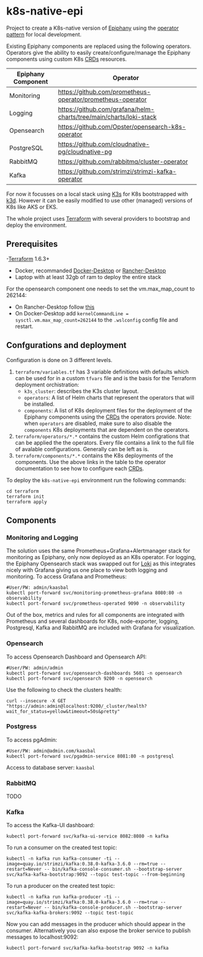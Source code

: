 # k8s-native-epi

Project to create a K8s-native version of [Epiphany](https://github.com/hitachienergy/epiphany) using the [operator pattern](https://kubernetes.io/docs/concepts/extend-kubernetes/operator/) for local development.

Existing Epiphany components are replaced using the following operators. Operators give the ability to easily create/configure/manage the Epiphany components using custom K8s [CRDs](https://kubernetes.io/docs/concepts/extend-kubernetes/api-extension/custom-resources/) resources.

| Epiphany Component  | Operator                                                           |
| ------------------- | -------------------------------------------------------------------|
| Monitoring          | https://github.com/prometheus-operator/prometheus-operator         |
| Logging             | https://github.com/grafana/helm-charts/tree/main/charts/loki-stack |
| Opensearch          | https://github.com/Opster/opensearch-k8s-operator                  |
| PostgreSQL          | https://github.com/cloudnative-pg/cloudnative-pg                   |
| RabbitMQ            | https://github.com/rabbitmq/cluster-operator                       |
| Kafka               | https://github.com/strimzi/strimzi-kafka-operator                  |

For now it focusses on a local stack using [K3s](https://k3s.io/) for K8s bootstrapped with [k3d](https://k3d.io/). However it can be easily modified to use other (managed) versions of K8s like AKS or EKS.

The whole project uses [Terraform](https://www.terraform.io/) with several providers to bootstrap and deploy the environment.

## Prerequisites

-[Terraform](https://www.terraform.io/) 1.6.3+
- Docker, recommanded [Docker-Desktop](https://www.docker.com/products/docker-desktop/) or [Rancher-Desktop](https://rancherdesktop.io/)
- Laptop with at least 32gb of ram to deploy the entire stack

For the opensearch component one needs to set the vm.max_map_count to 262144:

- On Rancher-Desktop follow [this](https://docs.rancherdesktop.io/how-to-guides/increasing-open-file-limit/)
- On Docker-Desktop add `kernelCommandLine = sysctl.vm.max_map_count=262144` to the `.wslconfig` config file and restart.

## Confgurations and deployment

Configuration is done on 3 different levels.

1. `terraform/variables.tf` has 3 variable definitions with defaults which can be used for in a custom `tfvars` file and is the basis for the Terraform deployment orchistration:
    - `k3s_cluster`: describes the K3s cluster layout.
    - `operators`: A list of Helm charts that represent the operators that will be installed.
    - `components`: A list of K8s deployment files for the deployment of the Epiphany components using the [CRDs](https://kubernetes.io/docs/concepts/extend-kubernetes/api-extension/custom-resources/) the operators provide.
    Note: when `operators` are disabled, make sure to also disable the `components` K8s deployments that are dependent on the operators.
2. `terraform/operators/*.*` contains the custom Helm configrations that can be applied the the operators. Every file contains a link to the full file of avalable configurations. Generally can be left as is.
3. `terraform/components/*.*` contains the K8s deployments of the components. Use the above links in the table to the operator documentation to see how to configure each [CRDs](https://kubernetes.io/docs/concepts/extend-kubernetes/api-extension/custom-resources/).

To deploy the `k8s-native-epi` environment run the following commands:

```shell
cd terraform
terraform init
terraform apply
```

## Components

### Monitoring and Logging

The solution uses the same Prometheus+Grafana+Alertmanager stack for monitoring as Epiphany, only now deployed as an K8s operator. For logging, the Epiphany Opensearch stack was swapped out for [Loki](https://grafana.com/oss/loki/) as this integrates nicely with Grafana giving us one place to view both logging and monitoring. To access Grafana and Prometheus:

```shell
#User/PW: admin/kaasbal
kubectl port-forward svc/monitoring-prometheus-grafana 8080:80 -n observability
kubectl port-forward svc/prometheus-operated 9090 -n observability
```

Out of the box, metrics and rules for all components are integrated with Prometheus and several dashboards for K8s, node-exporter, logging, Postgresql, Kafka and RabbitMQ are included with Grafana for visualization.

### Opensearch

To access Opensearch Dashboard and Opensearch API:

```shell
#User/PW: admin/admin
kubectl port-forward svc/opensearch-dashboards 5601 -n opensearch
kubectl port-forward svc/opensearch 9200 -n opensearch
```

Use the following to check the clusters health:

```shell
curl --insecure -X GET "https://admin:admin@localhost:9200/_cluster/health?wait_for_status=yellow&timeout=50s&pretty"
```

### Postgress

To access pgAdmin:

```shell
#User/PW: admin@admin.com/kaasbal
kubectl port-forward svc/pgadmin-service 8081:80 -n postgresql
```

Access to database server: `kaasbal`

### RabbitMQ

TODO

### Kafka

To access the Kafka-UI dashboard:

```shell
kubectl port-forward svc/kafka-ui-service 8082:8080 -n kafka
```

To run a consumer on the created test topic:

```shell
kubectl -n kafka run kafka-consumer -ti --image=quay.io/strimzi/kafka:0.38.0-kafka-3.6.0 --rm=true --restart=Never -- bin/kafka-console-consumer.sh --bootstrap-server svc/kafka-kafka-bootstrap:9092 --topic test-topic --from-beginning
```

To run a producer on the created test topic:

```shell
kubectl -n kafka run kafka-producer -ti --image=quay.io/strimzi/kafka:0.38.0-kafka-3.6.0 --rm=true --restart=Never -- bin/kafka-console-producer.sh --bootstrap-server svc/kafka-kafka-brokers:9092 --topic test-topic
```

Now you can add messages in the producer which should appear in the consumer. Alternatively you can also expose the broker service to publish messages to localhost:9092:

```shell
kubectl port-forward svc/kafka-kafka-bootstrap 9092 -n kafka
```
